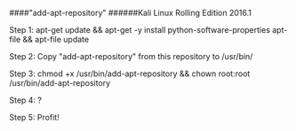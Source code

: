 ####"add-apt-repository"
######Kali Linux Rolling Edition 2016.1

Step 1: apt-get update && apt-get -y install python-software-properties apt-file && apt-file update

Step 2: Copy "add-apt-repository" from this repository to /usr/bin/

Step 3: chmod +x /usr/bin/add-apt-repository && chown root:root /usr/bin/add-apt-repository

Step 4: ?

Step 5: Profit!
